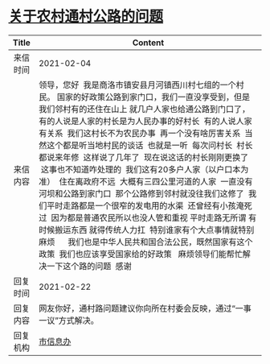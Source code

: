 # <a href="http://www.shangluo.gov.cn/zmhd/ldxxxx.jsp?urltype=leadermail.LeaderMailContentUrl&wbtreeid=1112&leadermailid=6898">关于农村通村公路的问题</a>
| Title |                                                                                                                                                                                                                               Content                                                                                                                                                                                                                                |
|:-----:|----------------------------------------------------------------------------------------------------------------------------------------------------------------------------------------------------------------------------------------------------------------------------------------------------------------------------------------------------------------------------------------------------------------------------------------------------------------------|
| 来信时间  | 2021-02-04                                                                                                                                                                                                                                                                                                                                                                                                                                                           |
| 来信内容  | 领导，您好  我是商洛市镇安县月河镇西川村七组的一个村民。 国家的好政策公路到家门口，我们一直没享受到，但是我们邻村有的还住在山上 就几户人家也给通公路到门口了，有的人说是人家的村长是为人民办事的好村长  有的人说人家有关系  我们这村长不为农民办事  再一个没有啥厉害关系  当然这个都是听当地村民的谈话  也就是一听  每次问村长  村长都说来年修  这样说了几年了  现在说这话的村长刚刚更换了  这事也不知道咋处理的  我们这有20多户人家（以户口本为准）  住在离政府不远  大概有三四公里河道的人家  一直没有河坝和公路到家门口  那个公路修到邻村就没往我们这修了  我们平时走路都是一个很窄的发电用的水渠  还曾经有小孩淹死过  因为都是普通农民所以也没人管和重视 平时走路无所谓 有时候搬运东西 就得传统人力扛  特别谁家有个大点事情就特别麻烦      我们也是中华人民共和国合法公民，既然国家有这个政策  我们也应该享受国家给的好政策   麻烦领导们能帮忙解决一下这个路的问题  感谢 |
| 回复时间  | 2021-02-22                                                                                                                                                                                                                                                                                                                                                                                                                                                           |
| 回复内容  | 网友你好，通村路问题建议你向所在村委会反映，通过“一事一议”方式解决。                                                                                                                                                                                                                                                                                                                                                                                                                                  |
| 回复机构  | <a href="../../category/agencies/市信息办.md">市信息办</a>                                                                                                                                                                                                                                                                                                                                                                                                                   |